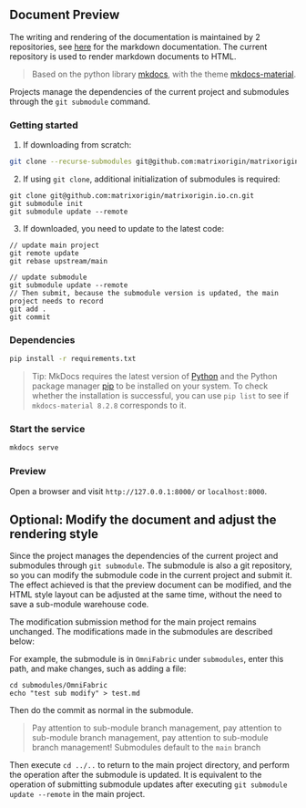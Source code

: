 ## Document Preview

The writing and rendering of the documentation is maintained by 2 repositories, see [here](https://github.com/matrixorigin/matrixone/tree/main/docs) for the markdown documentation.
The current repository is used to render markdown documents to HTML.

> Based on the python library [mkdocs](https://www.mkdocs.org/getting-started/), with the theme [mkdocs-material](https://github.com/squidfunk/mkdocs-material).

Projects manage the dependencies of the current project and submodules through the `git submodule` command.

### Getting started

1. If downloading from scratch:

```bash
git clone --recurse-submodules git@github.com:matrixorigin/matrixorigin.io.cn.git
```

2. If using `git clone`, additional initialization of submodules is required:

```
git clone git@github.com:matrixorigin/matrixorigin.io.cn.git
git submodule init
git submodule update --remote
```

3. If downloaded, you need to update to the latest code:

```
// update main project
git remote update
git rebase upstream/main

// update submodule
git submodule update --remote
// Then submit, because the submodule version is updated, the main project needs to record
git add .
git commit
```

### Dependencies

```bash
pip install -r requirements.txt
```

> Tip: MkDocs requires the latest version of [Python](https://www.python.org/) and the Python package manager [pip](https://pip.readthedocs.io/en/stable/installing/) to be installed on your system.
> To check whether the installation is successful, you can use `pip list` to see if `mkdocs-material 8.2.8` corresponds to it.

### Start the service

```bash
mkdocs serve
```

### Preview

Open a browser and visit `http://127.0.0.1:8000/` or `localhost:8000`.

## Optional: Modify the document and adjust the rendering style

Since the project manages the dependencies of the current project and submodules through `git submodule`.
The submodule is also a git repository, so you can modify the submodule code in the current project and submit it.
The effect achieved is that the preview document can be modified, and the HTML style layout can be adjusted at the same time, without the need to save a sub-module warehouse code.

The modification submission method for the main project remains unchanged. The modifications made in the submodules are described below:

For example, the submodule is in `OmniFabric` under `submodules`, enter this path, and make changes, such as adding a file:

```
cd submodules/OmniFabric
echo "test sub modify" > test.md
```

Then do the commit as normal in the submodule.

> Pay attention to sub-module branch management, pay attention to sub-module branch management, pay attention to sub-module branch management!
> Submodules default to the `main` branch

Then execute `cd ../..` to return to the main project directory, and perform the operation after the submodule is updated. It is equivalent to the operation of submitting submodule updates after executing `git submodule update --remote` in the main project.
